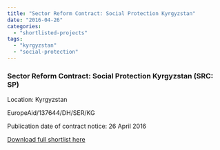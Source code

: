 ```yaml
---
title: "Sector Reform Contract: Social Protection Kyrgyzstan"
date: "2016-04-26"
categories: 
  - "shortlisted-projects"
tags: 
  - "kyrgyzstan"
  - "social-protection"
---
```


### Sector Reform Contract: Social Protection Kyrgyzstan (SRC: SP)

Location: Kyrgyzstan

EuropeAid/137644/DH/SER/KG

Publication date of contract notice: 26 April 2016

[Download full shortlist here](http://epm.lv/files/shortlist_137644_Kyrgyzstan_Social_protection.pdf)
